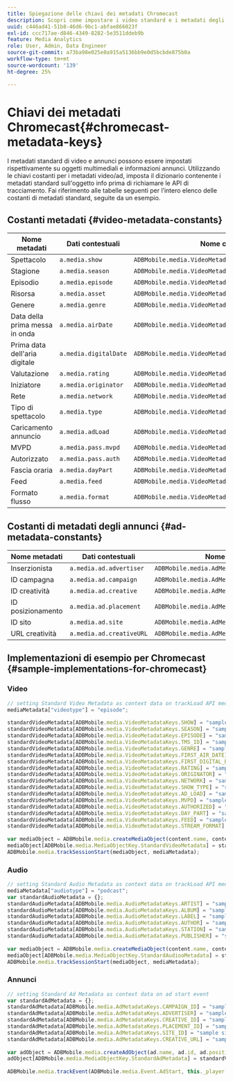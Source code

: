 ```yaml
---
title: Spiegazione delle chiavi dei metadati Chromecast
description: Scopri come impostare i video standard e i metadati degli annunci da inviare con le chiamate di tracciamento su Chromecast.
uuid: c446ad41-51b8-46d6-9bc1-abfae866023f
exl-id: ccc717ae-d846-4349-8282-5e3511ddeb9b
feature: Media Analytics
role: User, Admin, Data Engineer
source-git-commit: a73ba98e025e0a915a5136bb9e0d5bcbde875b0a
workflow-type: tm+mt
source-wordcount: '139'
ht-degree: 25%

---
```


# Chiavi dei metadati Chromecast{#chromecast-metadata-keys}

I metadati standard di video e annunci possono essere impostati rispettivamente su oggetti multimediali e informazioni annunci. Utilizzando le chiavi costanti per i metadati video/ad, imposta il dizionario contenente i metadati standard sull&#39;oggetto info prima di richiamare le API di tracciamento. Fai riferimento alle tabelle seguenti per l’intero elenco delle costanti di metadati standard, seguite da un esempio.

## Costanti metadati {#video-metadata-constants}

| Nome metadati | Dati contestuali | Nome costante |
| --- | --- | --- |
| Spettacolo | `a.media.show` | `ADBMobile.media.VideoMetadataKeys.SHOW` |
| Stagione | `a.media.season` | `ADBMobile.media.VideoMetadataKeys.SEASON` |
| Episodio | `a.media.episode` | `ADBMobile.media.VideoMetadataKeys.EPISODE` |
| Risorsa | `a.media.asset` | `ADBMobile.media.VideoMetadataKeys.TMS_ID` |
| Genere | `a.media.genre` | `ADBMobile.media.VideoMetadataKeys.GENRE` |
| Data della prima messa in onda | `a.media.airDate` | `ADBMobile.media.VideoMetadataKeys.FIRST_AIR_DATE` |
| Prima data dell&#39;aria digitale | `a.media.digitalDate` | `ADBMobile.media.VideoMetadataKeys.FIRST_DIGITAL_DATE` |
| Valutazione | `a.media.rating` | `ADBMobile.media.VideoMetadataKeys.RATING` |
| Iniziatore | `a.media.originator` | `ADBMobile.media.VideoMetadataKeys.ORIGINATOR` |
| Rete | `a.media.network` | `ADBMobile.media.VideoMetadataKeys.NETWORK` |
| Tipo di spettacolo | `a.media.type` | `ADBMobile.media.VideoMetadataKeys.SHOW_TYPE` |
| Caricamento annuncio | `a.media.adLoad` | `ADBMobile.media.VideoMetadataKeys.AD_LOAD` |
| MVPD | `a.media.pass.mvpd` | `ADBMobile.media.VideoMetadataKeys.MVPD` |
| Autorizzato | `a.media.pass.auth` | `ADBMobile.media.VideoMetadataKeys.AUTHORIZED` |
| Fascia oraria | `a.media.dayPart` | `ADBMobile.media.VideoMetadataKeys.DAY_PART` |
| Feed | `a.media.feed` | `ADBMobile.media.VideoMetadataKeys.FEED` |
| Formato flusso | `a.media.format` | `ADBMobile.media.VideoMetadataKeys.STREAM_FORMAT` |

## Costanti di metadati degli annunci {#ad-metadata-constants}

| Nome metadati | Dati contestuali | Nome costante |
| --- | --- | --- |
| Inserzionista | `a.media.ad.advertiser` | `ADBMobile.media.AdMetadataKeys.ADVERTISER` |
| ID campagna | `a.media.ad.campaign` | `ADBMobile.media.AdMetadataKeys.CAMPAIGN_ID` |
| ID creatività | `a.media.ad.creative` | `ADBMobile.media.AdMetadataKeys.CREATIVE_ID` |
| ID posizionamento | `a.media.ad.placement` | `ADBMobile.media.AdMetadataKeys.PLACEMENT_ID` |
| ID sito | `a.media.ad.site` | `ADBMobile.media.AdMetadataKeys.SITE_ID` |
| URL creatività | `a.media.ad.creativeURL` | `ADBMobile.media.AdMetadataKeys.CREATIVE_URL` |

## Implementazioni di esempio per Chromecast {#sample-implementations-for-chromecast}

### Video

```js
// setting Standard Video Metadata as context data on trackLoad API mediaContextData = { } 
mediaMetadata["videotype"] = "episode"; 
 
standardVideoMetadata[ADBMobile.media.VideoMetadataKeys.SHOW] = "sample show"; 
standardVideoMetadata[ADBMobile.media.VideoMetadataKeys.SEASON] = "sample season"; 
standardVideoMetadata[ADBMobile.media.VideoMetadataKeys.EPISODE] = "sample episode"; 
standardVideoMetadata[ADBMobile.media.VideoMetadataKeys.TMS_ID] = "sample tms_id"; 
standardVideoMetadata[ADBMobile.media.VideoMetadataKeys.GENRE] = "sample genre"; 
standardVideoMetadata[ADBMobile.media.VideoMetadataKeys.FIRST_AIR_DATE] = "sample first_air_date"; 
standardVideoMetadata[ADBMobile.media.VideoMetadataKeys.FIRST_DIGITAL_DATE] = "sample first_digital_date"; 
standardVideoMetadata[ADBMobile.media.VideoMetadataKeys.RATING] = "sample rating"; 
standardVideoMetadata[ADBMobile.media.VideoMetadataKeys.ORIGINATOR] = "sample originator"; 
standardVideoMetadata[ADBMobile.media.VideoMetadataKeys.NETWORK] = "sample network"; 
standardVideoMetadata[ADBMobile.media.VideoMetadataKeys.SHOW_TYPE] = "sample show type"; 
standardVideoMetadata[ADBMobile.media.VideoMetadataKeys.AD_LOAD] = "sample ad load"; 
standardVideoMetadata[ADBMobile.media.VideoMetadataKeys.MVPD] = "sample mvpd"; 
standardVideoMetadata[ADBMobile.media.VideoMetadataKeys.AUTHORIZED] = "sample authorized"; 
standardVideoMetadata[ADBMobile.media.VideoMetadataKeys.DAY_PART] = "sample day_part"; 
standardVideoMetadata[ADBMobile.media.VideoMetadataKeys.FEED] = "sample feed"; 
standardVideoMetadata[ADBMobile.media.VideoMetadataKeys.STREAM_FORMAT] = "sample format"; 
 
var mediaObject = ADBMobile.media.createMediaObject(content.name, content.id, content.length, content.streamType); 
mediaObject[ADBMobile.media.MediaObjectKey.StandardVideoMetadata] = standardVideoMetadata; 
ADBMobile.media.trackSessionStart(mediaObject, mediaMetadata); 
```

### Audio

```js
// setting Standard Audio Metadata as context data on trackLoad API mediaContextData = { } 
mediaMetadata["audiotype"] = "podcast"; 
var standardAudioMetadata = {}; 
standardAudioMetadata[ADBMobile.media.AudioMetadataKeys.ARTIST] = "sample artist"; 
standardAudioMetadata[ADBMobile.media.AudioMetadataKeys.ALBUM] = "sample album" ; 
standardAudioMetadata[ADBMobile.media.AudioMetadataKeys.LABEL] = "sample label"; 
standardAudioMetadata[ADBMobile.media.AudioMetadataKeys.AUTHOR] = "sample author" ; 
standardAudioMetadata[ADBMobile.media.AudioMetadataKeys.STATION] = "sample station " ; 
standardAudioMetadata[ADBMobile.media.AudioMetadataKeys.PUBLISHER] = "sample publisher"; 
 
var mediaObject = ADBMobile.media.createMediaObject(content.name, content.id, content.length, content.streamType, content.mediaType); 
mediaObject[ADBMobile.media.MediaObjectKey.StandardAudiooMetadata] = standardAudiooMetadata; 
ADBMobile.media.trackSessionStart(mediaObject, mediaMetadata); 
```

### Annunci

```js
// setting Standard Ad Metadata as context data on ad start event 
var standardAdMetadata = {}; 
standardAdMetadata[ADBMobile.media.AdMetadataKeys.CAMPAIGN_ID] = "sample campaign"; 
standardAdMetadata[ADBMobile.media.AdMetadataKeys.ADVERTISER] = "sample advertiser" ; 
standardAdMetadata[ADBMobile.media.AdMetadataKeys.CREATIVE_ID] = "sample creativeid"; 
standardAdMetadata[ADBMobile.media.AdMetadataKeys.PLACEMENT_ID] = "sample placement id" ; 
standardAdMetadata[ADBMobile.media.AdMetadataKeys.SITE_ID] = "sample site id" ; 
standardAdMetadata[ADBMobile.media.AdMetadataKeys.CREATIVE_URL] = "sample creative url"; 
 
var adObject = ADBMobile.media.createAdObject(ad.name, ad.id, ad.position, ad.length); 
adObject[ADBMobile.media.MediaObjectKey.StandardAdMetadata] = standardVideoMetadata; 
 
ADBMobile.media.trackEvent(ADBMobile.media.Event.AdStart, this._player.getAdInfo(), adContextData);
```
